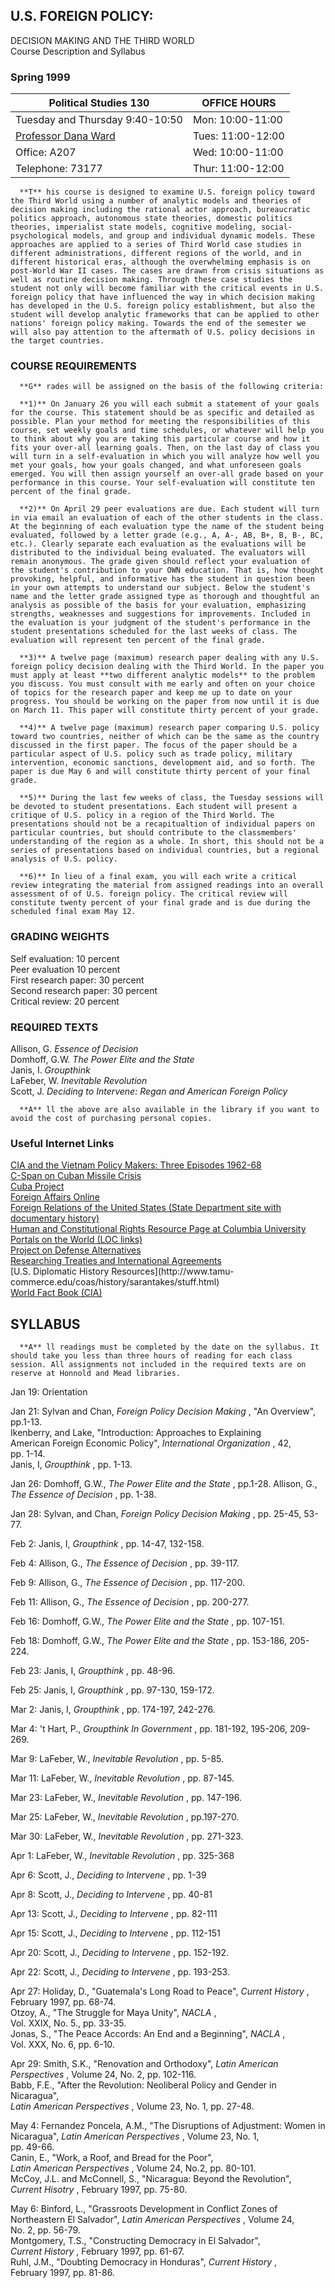 ## U.S. FOREIGN POLICY:  
DECISION MAKING AND THE THIRD WORLD  
Course Description and Syllabus

### Spring 1999

**Political Studies 130** | **OFFICE HOURS**  
---|---  
Tuesday and Thursday 9:40-10:50 | Mon: 10:00-11:00  
[Professor Dana Ward](../../Homepage.html) | Tues: 11:00-12:00  
Office: A207 | Wed: 10:00-11:00  
Telephone: 73177 | Thur: 11:00-12:00  
  
      **T** his course is designed to examine U.S. foreign policy toward the Third World using a number of analytic models and theories of decision making including the rational actor approach, bureaucratic politics approach, autonomous state theories, domestic politics theories, imperialist state models, cognitive modeling, social-psychological models, and group and individual dynamic models. These approaches are applied to a series of Third World case studies in different administrations, different regions of the world, and in different historical eras, although the overwhelming emphasis is on post-World War II cases. The cases are drawn from crisis situations as well as routine decision making. Through these case studies the student not only will become familiar with the critical events in U.S. foreign policy that have influenced the way in which decision making has developed in the U.S. foreign policy establishment, but also the student will develop analytic frameworks that can be applied to other nations' foreign policy making. Towards the end of the semester we will also pay attention to the aftermath of U.S. policy decisions in the target countries. 

### COURSE REQUIREMENTS

      **G** rades will be assigned on the basis of the following criteria: 

      **1)** On January 26 you will each submit a statement of your goals for the course. This statement should be as specific and detailed as possible. Plan your method for meeting the responsibilities of this course, set weekly goals and time schedules, or whatever will help you to think about why you are taking this particular course and how it fits your over-all learning goals. Then, on the last day of class you will turn in a self-evaluation in which you will analyze how well you met your goals, how your goals changed, and what unforeseen goals emerged. You will then assign yourself an over-all grade based on your performance in this course. Your self-evaluation will constitute ten percent of the final grade. 

      **2)** On April 29 peer evaluations are due. Each student will turn in via email an evaluation of each of the other students in the class. At the beginning of each evaluation type the name of the student being evaluated, followed by a letter grade (e.g., A, A-, AB, B+, B, B-, BC, etc.). Clearly separate each evaluation as the evaluations will be distributed to the individual being evaluated. The evaluators will remain anonymous. The grade given should reflect your evaluation of the student's contribution to your OWN education. That is, how thought provoking, helpful, and informative has the student in question been in your own attempts to understand our subject. Below the student's name and the letter grade assigned type as thorough and thoughtful an analysis as possible of the basis for your evaluation, emphasizing strengths, weaknesses and suggestions for improvements. Included in the evaluation is your judgment of the student's performance in the student presentations scheduled for the last weeks of class. The evaluation will represent ten percent of the final grade. 

      **3)** A twelve page (maximum) research paper dealing with any U.S. foreign policy decision dealing with the Third World. In the paper you must apply at least **two different analytic models** to the problem you discuss. You must consult with me early and often on your choice of topics for the research paper and keep me up to date on your progress. You should be working on the paper from now until it is due on March 11. This paper will constitute thirty percent of your grade. 

      **4)** A twelve page (maximum) research paper comparing U.S. policy toward two countries, neither of which can be the same as the country discussed in the first paper. The focus of the paper should be a particular aspect of U.S. policy such as trade policy, military intervention, economic sanctions, development aid, and so forth. The paper is due May 6 and will constitute thirty percent of your final grade. 

      **5)** During the last few weeks of class, the Tuesday sessions will be devoted to student presentations. Each student will present a critique of U.S. policy in a region of the Third World. The presentations should not be a recapitualtion of individual papers on particular countries, but should contribute to the classmembers' understanding of the region as a whole. In short, this should not be a series of presentations based on individual countries, but a regional analysis of U.S. policy. 

      **6)** In lieu of a final exam, you will each write a critical review integrating the material from assigned readings into an overall assessment of of U.S. foreign policy. The critical review will constitute twenty percent of your final grade and is due during the scheduled final exam May 12. 

### GRADING WEIGHTS

Self evaluation: 10 percent  
Peer evaluation 10 percent  
First research paper: 30 percent  
Second research paper: 30 percent  
Critical review: 20 percent  

### REQUIRED TEXTS

Allison, G. _Essence of Decision_  
Domhoff, G.W. _The Power Elite and the State_  
Janis, I. _Groupthink_  
LaFeber, W. _Inevitable Revolution_  
Scott, J. _Deciding to Intervene: Regan and American Foreign Policy_

      **A** ll the above are also available in the library if you want to avoid the cost of purchasing personal copies. 

### Useful Internet Links

[CIA and the Vietnam Policy Makers: Three Episodes
1962-68](http://www.odci.gov/csi/books/vietnam/index.html)  
[C-Span on Cuban Missile Crisis](http://www.c-span.org/guide/society/cuba/)  
[Cuba Project](http://www.soc.qc.edu/procuba/)  
[Foreign Affairs Online](http://www.people.virginia.edu/%7Erjb3v/rjb.html)  
[Foreign Relations of the United States (State Department site with
documentary history)](http://www.state.gov/r/pa/ho/frus/)  
[Human and Constitutional Rights Resource Page at Columbia
University](http://www.hrcr.org/)  
[Portals on the World (LOC
links)](http://www.loc.gov/rr/international/portals.html)  
[Project on Defense Alternatives](http://www.comw.org/pda/)  
[Researching Treaties and International
Agreements](http://www.llrx.com/features/ustreaty.htm#international)  
[U.S. Diplomatic History Resources](http://www.tamu-
commerce.edu/coas/history/sarantakes/stuff.html)  
[World Fact Book
(CIA)](http://www.odci.gov/cia/publications/factbook/index.html)  

## SYLLABUS

      **A** ll readings must be completed by the date on the syllabus. It should take you less than three hours of reading for each class session. All assignments not included in the required texts are on reserve at Honnold and Mead libraries. 

Jan 19: Orientation  
  
Jan 21: Sylvan and Chan, _Foreign Policy Decision Making_ ,          "An
Overview", pp.1-13.  
Ikenberry, and Lake, "Introduction: Approaches to Explaining  
     American Foreign Economic Policy", _International Organization_ , 42,   
     pp. 1-14.  
Janis, I, _Groupthink_ , pp. 1-13.  
  
Jan 26: Domhoff, G.W., _The Power Elite and the State_ , pp.1-28.     Allison,
G., _The Essence of Decision_ , pp. 1-38.  
  
Jan 28: Sylvan, and Chan, _Foreign Policy Decision Making_ , pp. 25-45, 53-77.  
  
Feb 2: Janis, I, _Groupthink_ , pp. 14-47, 132-158.  
  
Feb 4: Allison, G., _The Essence of Decision_ , pp. 39-117.  
  
Feb 9: Allison, G., _The Essence of Decision_ , pp. 117-200.  
  
Feb 11: Allison, G., _The Essence of Decision_ , pp. 200-277.  
  
Feb 16: Domhoff, G.W., _The Power Elite and the State_ , pp. 107-151.  
  
Feb 18: Domhoff, G.W., _The Power Elite and the State_ , pp. 153-186, 205-224.  
  
Feb 23: Janis, I, _Groupthink_ , pp. 48-96.  
  
Feb 25: Janis, I, _Groupthink_ , pp. 97-130, 159-172.  
  
Mar 2: Janis, I, _Groupthink_ , pp. 174-197, 242-276.  
  
Mar 4: 't Hart, P., _Groupthink In Government_ , pp. 181-192, 195-206,
209-269.  
  
Mar 9: LaFeber, W., _Inevitable Revolution_ , pp. 5-85.  
  
Mar 11: LaFeber, W., _Inevitable Revolution_ , pp. 87-145.  
  
Mar 23: LaFeber, W., _Inevitable Revolution_ , pp. 147-196.  
  
Mar 25: LaFeber, W., _Inevitable Revolution_ , pp.197-270.  
  
Mar 30: LaFeber, W., _Inevitable Revolution_ , pp. 271-323.  
  
Apr 1: LaFeber, W., _Inevitable Revolution_ , pp. 325-368  
  
Apr 6: Scott, J., _Deciding to Intervene_ , pp. 1-39  
  
Apr 8: Scott, J., _Deciding to Intervene_ , pp. 40-81  
  
Apr 13: Scott, J., _Deciding to Intervene_ , pp. 82-111  
  
Apr 15: Scott, J., _Deciding to Intervene_ , pp. 112-151  
  
Apr 20: Scott, J., _Deciding to Intervene_ , pp. 152-192.  
  
Apr 22: Scott, J., _Deciding to Intervene_ , pp. 193-253.  
  
Apr 27: Holiday, D., "Guatemala's Long Road to Peace", _Current History_ ,
February 1997, pp. 68-74.  
Otzoy, A., "The Struggle for Maya Unity", _NACLA_ ,  
     Vol. XXIX, No. 5., pp. 33-35.  
Jonas, S., "The Peace Accords: An End and a Beginning", _NACLA_ ,  
      Vol. XXX, No. 6, pp. 6-10.   
  
Apr 29: Smith, S.K., "Renovation and Orthodoxy", _Latin American Perspectives_
,          Volume 24, No. 2, pp. 102-116.  
Babb, F.E., "After the Revolution: Neoliberal Policy and Gender in Nicaragua",  
      _Latin American Perspectives_ , Volume 23, No. 1, pp. 27-48.   
  
May 4: Fernandez Poncela, A.M., "The Disruptions of Adjustment: Women
in Nicaragua", _Latin American Perspectives_ , Volume 23, No. 1,  
     pp. 49-66.  
Canin, E., "Work, a Roof, and Bread for the Poor",  
      _Latin American Perspectives_ , Volume 24, No.2, pp. 80-101.  
McCoy, J.L. and McConnell, S., "Nicaragua: Beyond the Revolution",  
      _Current Hisotry_ , February 1997, pp. 75-80.   
  
May 6: Binford, L., "Grassroots Development in Conflict Zones of
Northeastern El Salvador", _Latin American Perspectives_ , Volume 24,  
     No. 2, pp. 56-79.  
Montgomery, T.S., "Constructing Democracy in El Salvador",  
      _Current History_ , February 1997, pp. 61-67.  
Ruhl, J.M., "Doubting Democracy in Honduras", _Current History_ ,  
     February 1997, pp. 81-86.  

